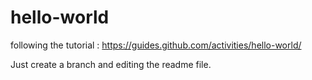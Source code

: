 # hello-world
following the tutorial  : https://guides.github.com/activities/hello-world/

Just create a branch and editing the readme file.
